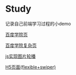 # Study
记录自己前端学习过程的小demo

[百度学院页](https://heartzx.github.io/Study/day9-11/index.html)

[百度学院复杂页](https://heartzx.github.io/Study/day12-15/index.html)

[js实现图片轮播](https://heartzx.github.io/Study/JS实现图片轮播/myindex.html)

[H5页面(flexible+swiper)](https://heartzx.github.io/Study/H5页面练习/Suning/index.html)

